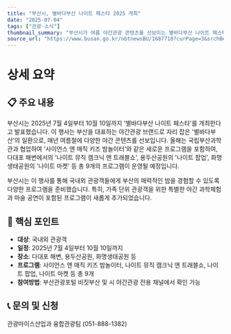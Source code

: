 ```yaml
---
title: "부산시, 별바다부산 나이트 페스타 2025 개최"
date: "2025-07-04"
tags: ["관광·소식"]
thumbnail_summary: "부산시가 여름 야간관광 콘텐츠를 선보이는 별바다부산 나이트 페스타를 개최합니다."
source_url: "https://www.busan.go.kr/nbtnewsBU/1687710?curPage=3&srchBeginDt=&srchEndDt=&srchKey=&srchText="
---
```


# 상세 요약

## 📋 주요 내용
부산시는 2025년 7월 4일부터 10월 10일까지 '별바다부산 나이트 페스타'를 개최한다고 발표했습니다. 이 행사는 부산을 대표하는 야간관광 브랜드로 자리 잡은 '별바다부산'의 일환으로, 매년 여름철에 다양한 야간 콘텐츠를 선보입니다. 올해는 국립부산과학관과 협업하여 '사이언스 앤 매직 키즈 밤놀이터'와 같은 새로운 프로그램을 포함하여, 다대포 해변에서의 '나이트 뮤직 캠크닉 앤 트래블쇼', 용두산공원의 '나이트 팝업', 화명생태공원의 '나이트 마켓' 등 총 9개의 프로그램이 운영될 예정입니다.

부산시는 이 행사를 통해 국내외 관광객들에게 부산의 매력적인 밤을 경험할 수 있도록 다양한 프로그램을 준비했습니다. 특히, 가족 단위 관광객을 위한 특별한 야간 과학체험과 마술 공연이 포함된 프로그램이 새롭게 추가되었습니다.

## 🎯 핵심 포인트
- **대상**: 국내외 관광객
- **일정**: 2025년 7월 4일부터 10월 10일까지
- **장소**: 다대포 해변, 용두산공원, 화명생태공원 등
- **프로그램**: 사이언스 앤 매직 키즈 밤놀이터, 나이트 뮤직 캠크닉 앤 트래블쇼, 나이트 팝업, 나이트 마켓 등 총 9개
- **참여방법**: 부산관광포털 비짓부산 및 시 야간관광 전용 채널에서 확인 가능

## 📞 문의 및 신청
관광마이스산업과 융합관광팀 (051-888-1382)